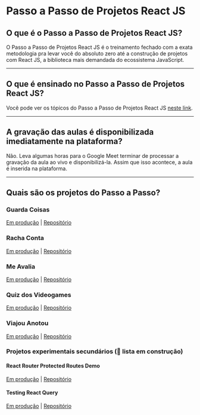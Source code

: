 # Passo a Passo de Projetos React JS

## O que é o Passo a Passo de Projetos React JS?

O Passo a Passo de Projetos React JS é o treinamento fechado com a exata metodologia pra levar você do absoluto zero até a construção de projetos com React JS, a biblioteca mais demandada do ecossistema JavaScript.

---

## O que é ensinado no Passo a Passo de Projetos React JS?

Você pode ver os tópicos do Passo a Passo de Projetos React JS [neste link](/topics.md).

---

## A gravação das aulas é disponibilizada imediatamente na plataforma?

Não. Leva algumas horas para o Google Meet terminar de processar a gravação da aula ao vivo e disponibilizá-la. Assim que isso acontece, a aula é inserida na plataforma. 

---

## Quais são os projetos do Passo a Passo?

### Guarda Coisas

[Em produção](https://guarda-coisas-espaco-mulher.netlify.app/) |
[Repositório](https://github.com/Roger-Melo/guarda-coisas-espaco-mulher)

### Racha Conta

[Em produção](https://racha-conta.netlify.app/) |
[Repositório](https://github.com/Roger-Melo/racha-conta)

### Me Avalia

[Em produção](https://me-avalia.netlify.app/) |
[Repositório](https://github.com/Roger-Melo/me-avalia)

### Quiz dos Videogames

[Em produção](https://quiz-dos-videogames.netlify.app/) |
[Repositório](https://github.com/Roger-Melo/quiz-dos-videogames)

### Viajou Anotou

[Em produção](https://viajou-anotou.netlify.app/) |
[Repositório](https://github.com/Roger-Melo/viajou-anotou)

### Projetos experimentais secundários (🚧 lista em construção)

#### React Router Protected Routes Demo

[Em produção](https://react-router-protected-routes-demo.netlify.app/) |
[Repositório](https://github.com/Roger-Melo/react-router-protected-routes-demo)

#### Testing React Query

[Em produção](https://testing-react-query.netlify.app/) |
[Repositório](https://github.com/Roger-Melo/testing-react-query)
